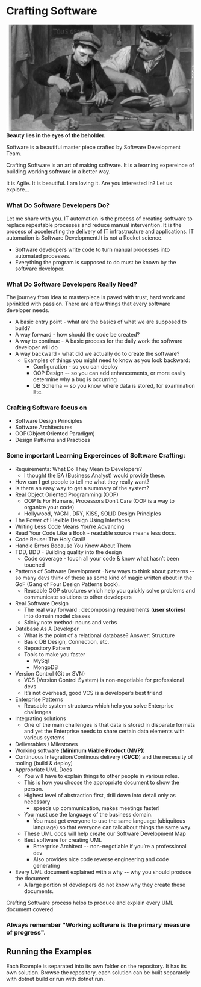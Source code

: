 

# Crafting Software
<img src="/Images/learning.png">
<b>Beauty lies in the eyes of the beholder.</b> <br/>
<p>Software is a beautiful master piece crafted by Software Development Team.</p>
<p>Crafting Software is an art of making software. It is a learning expereince of building working software in a better way.  
<p>It is Agile. 
It is beautiful.
I am loving it.
Are you interested in? 
Let us explore...
</p>

### What Do Software Developers Do?
Let me share with you. IT automation is the process of creating software to replace repeatable processes and reduce manual intervention. It is the process of accelerating the delivery of IT infrastructure and applications. IT automation is Software Development.It is not a Rocket science. 
- Software developers write code to turn manual processes into automated processes.
- Everything the program is supposed to do must be known by the software developer.

### What Do Software Developers Really Need?
The journey from idea to masterpiece is paved with trust, hard work and sprinkled with passion. There are a few things that every software developer needs.

- A basic entry point - what are the basics of what we are supposed to build?
- A way forward - how should the code be created?
- A way to continue - A basic process for the daily work the software developer will do
- A way backward - what did we actually do to create the software?
  - Examples of things you might need to know as you look backward:
    - Configuration - so you can deploy
    - OOP Design -- so you can add enhancements, or more easily determine why a bug is occurring
    - DB Schema -- so you know where data is stored, for examination
Etc.

### Crafting Software  focus on
- Software Design Principles
- Software Architectures
- OOP(Object Oriented Paradigm)
- Design Patterns and Practices 

### Some important Learning Expereinces of Software Crafting:
- Requirements: What Do They Mean to Developers?
  - I thought the BA (Business Analyst) would provide these.
- How can I get people to tell me what they really want?
- Is there an easy way to get a summary of the system?
- Real Object Oriented Programming (OOP)
  - OOP Is For Humans, Processors Don’t Care (OOP is a way to organize your code)
  - Hollywood, YAGNI, DRY, KISS, SOLID Design Principles
- The Power of Flexible Design Using Interfaces
- Writing Less Code Means You’re Advancing
- Read Your Code Like a Book - readable source means less docs.
- Code Reuse: The Holy Grail!
- Handle Errors Because You Know About Them
- TDD, BDD - Building quality into the design
  - Code coverage - touch all your code & know what hasn’t been touched
- Patterns of Software Development
  -New ways to think about patterns -- so many devs think of these as some kind of magic written about in the GoF (Gang of Four Design Patterns book).
  - Reusable OOP structures which help you quickly solve problems and communicate solutions to other developers
- Real Software Design
  - The real way forward : decomposing requirements (<b>user stories</b>) into domain model classes
  - Sticky note method: nouns and verbs
- Database As A Developer
  - What is the point of a relational database? Answer: Structure
  - Basic DB Design, Connection, etc.
  - Repository Pattern
  - Tools to make you faster
    - MySql
    - MongoDB
- Version Control (Git or SVN)
    - VCS (Version Control System) is non-negotiable for professional devs 
    - It’s not overhead, good VCS is a developer’s best friend
- Enterprise Patterns
    - Reusable system structures which help you solve Enterprise challenges
- Integrating solutions 
    - One of the main challenges is that data is stored in disparate formats and yet the Enterprise needs to share certain data elements with various systems
- Deliverables / Milestones
- Working software (<b>Minimum Viable Product (MVP)</b>)
- Continuous Integration/Continous delivery (<b>CI/CD</b>) and the necessity of tooling (build & deploy)
- Appropriate UML Docs
    - You will have to explain things to other people in various roles. 
    - This is how you choose the appropriate document to show the person.
    - Highest level of abstraction first, drill down into detail only as necessary 
        - speeds up communication, makes meetings faster!
    - You must use the language of the business domain. 
        - You must get everyone to use the same language (ubiquitous language) so that everyone can talk about things the same way.
    - These UML docs will help create our Software Development Map
    - Best software for creating UML 
        - Enterprise Architect -- non-negotiable if you’re a professional dev
        - Also provides nice code reverse engineering and code generating
- Every UML document explained with a why -- why you should produce the document
    - A large portion of developers do not know why they create these documents. 

Crafting Software process helps to produce and explain every UML document covered 

### Always remember "Working software is the primary measure of progress".

## Running the Examples
Each Example is separated into its own folder on the repository. It has its own solution. Browse the repository, each solution can be built separately with dotnet build or run with dotnet run.
